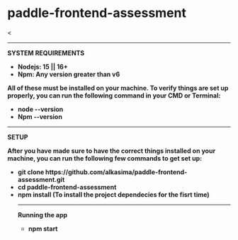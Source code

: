# paddle-frontend-assessment
<
<p></p>
<hr>
<b>SYSTEM REQUIREMENTS<b>
  <p>
  <ul>
    <li>Nodejs:   15 || 16+</li>
     <li>Npm: Any version greater than v6</li>
  </ul>
  </p>
  <p>All of these must be installed  on your machine. To verify things are set up properly, you can run the following command in your CMD or Terminal:</p>
  <ul>
    <li>node --version</li>
    <li>Npm --version</li>
  </ul>
  <p></p>
  <hr>
  <p>SETUP</p>
  After you have made sure to have the correct things installed on your machine, you can run the following few commands to get set up:
  <p>
    <ul>
      <li>git clone https://github.com/alkasima/paddle-frontend-assessment.git</li>
      <li>cd paddle-frontend-assessment</li>
      <li>npm install (To install the project dependecies for the fisrt time)</li>
  </p>
  <p></p>
  <hr>
  <p>Running the app</p>
  <ul>
      <li>npm start</li>
  </ul>
